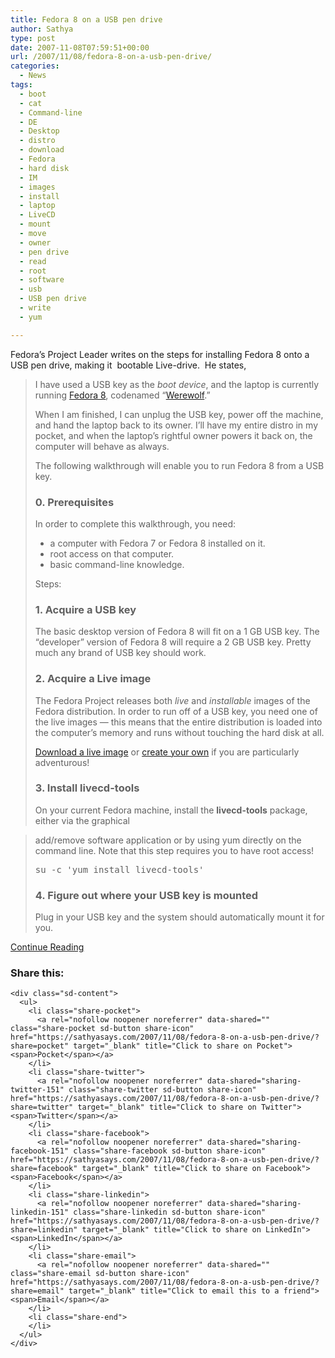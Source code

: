 ```yaml
---
title: Fedora 8 on a USB pen drive
author: Sathya
type: post
date: 2007-11-08T07:59:51+00:00
url: /2007/11/08/fedora-8-on-a-usb-pen-drive/
categories:
  - News
tags:
  - boot
  - cat
  - Command-line
  - DE
  - Desktop
  - distro
  - download
  - Fedora
  - hard disk
  - IM
  - images
  - install
  - laptop
  - LiveCD
  - mount
  - move
  - owner
  - pen drive
  - read
  - root
  - software
  - usb
  - USB pen drive
  - write
  - yum

---
```

Fedora’s Project Leader writes on the steps for installing Fedora 8 onto a USB pen drive, making it  bootable Live-drive.  He states,

> I have used a USB key as the _boot device_, and the laptop is currently running [Fedora 8][1], codenamed “[Werewolf][2].” <a id="more-545"></a>
> 
> When I am finished, I can unplug the USB key, power off the machine, and hand the laptop back to its owner. I’ll have my entire distro in my pocket, and when the laptop’s rightful owner powers it back on, the computer will behave as always.
> 
> The following walkthrough will enable you to run Fedora 8 from a USB key.
> 
> ### 0. Prerequisites
> 
> In order to complete this walkthrough, you need:
> 
>   * a computer with Fedora 7 or Fedora 8 installed on it.
>   * root access on that computer.
>   * basic command-line knowledge.
> 
> Steps:
> 
> ### 1. Acquire a USB key
> 
> The basic desktop version of Fedora 8 will fit on a 1 GB USB key. The “developer” version of Fedora 8 will require a 2 GB USB key. Pretty much any brand of USB key should work.
> 
> ### 2. Acquire a Live image
> 
> The Fedora Project releases both _live_ and _installable_ images of the Fedora distribution. In order to run off of a USB key, you need one of the live images — this means that the entire distribution is loaded into the computer’s memory and runs without touching the hard disk at all.
> 
> [Download a live image][3] or [create your own][4] if you are particularly adventurous!
> 
> ### 3. Install livecd-tools
> 
> On your current Fedora machine, install the **livecd-tools** package, either via the graphical
  
> add/remove software application or by using yum directly on the command line. Note that this step requires you to have root access!
> 
> <pre>su -c 'yum install livecd-tools'</pre>
> 
> ### 4. Figure out where your USB key is mounted
> 
> Plug in your USB key and the system should automatically mount it for you. 

[Continue Reading][5]

<div class="sharedaddy sd-sharing-enabled">
  <div class="robots-nocontent sd-block sd-social sd-social-icon-text sd-sharing">
    <h3 class="sd-title">
      Share this:
    </h3>
    
    <div class="sd-content">
      <ul>
        <li class="share-pocket">
          <a rel="nofollow noopener noreferrer" data-shared="" class="share-pocket sd-button share-icon" href="https://sathyasays.com/2007/11/08/fedora-8-on-a-usb-pen-drive/?share=pocket" target="_blank" title="Click to share on Pocket"><span>Pocket</span></a>
        </li>
        <li class="share-twitter">
          <a rel="nofollow noopener noreferrer" data-shared="sharing-twitter-151" class="share-twitter sd-button share-icon" href="https://sathyasays.com/2007/11/08/fedora-8-on-a-usb-pen-drive/?share=twitter" target="_blank" title="Click to share on Twitter"><span>Twitter</span></a>
        </li>
        <li class="share-facebook">
          <a rel="nofollow noopener noreferrer" data-shared="sharing-facebook-151" class="share-facebook sd-button share-icon" href="https://sathyasays.com/2007/11/08/fedora-8-on-a-usb-pen-drive/?share=facebook" target="_blank" title="Click to share on Facebook"><span>Facebook</span></a>
        </li>
        <li class="share-linkedin">
          <a rel="nofollow noopener noreferrer" data-shared="sharing-linkedin-151" class="share-linkedin sd-button share-icon" href="https://sathyasays.com/2007/11/08/fedora-8-on-a-usb-pen-drive/?share=linkedin" target="_blank" title="Click to share on LinkedIn"><span>LinkedIn</span></a>
        </li>
        <li class="share-email">
          <a rel="nofollow noopener noreferrer" data-shared="" class="share-email sd-button share-icon" href="https://sathyasays.com/2007/11/08/fedora-8-on-a-usb-pen-drive/?share=email" target="_blank" title="Click to email this to a friend"><span>Email</span></a>
        </li>
        <li class="share-end">
        </li>
      </ul>
    </div>
  </div>
</div>

 [1]: http://fedoraproject.org/wiki/Releases/8/ReleaseSummary
 [2]: http://fedoraproject.org/wiki/Releases/Names
 [3]: http://fedoraproject.org/get-fedora
 [4]: http://www.redhatmagazine.com/2007/05/31/remixing-fedora-7/
 [5]: http://www.redhatmagazine.com/2007/11/07/i-am-fedora-and-so-can-you/